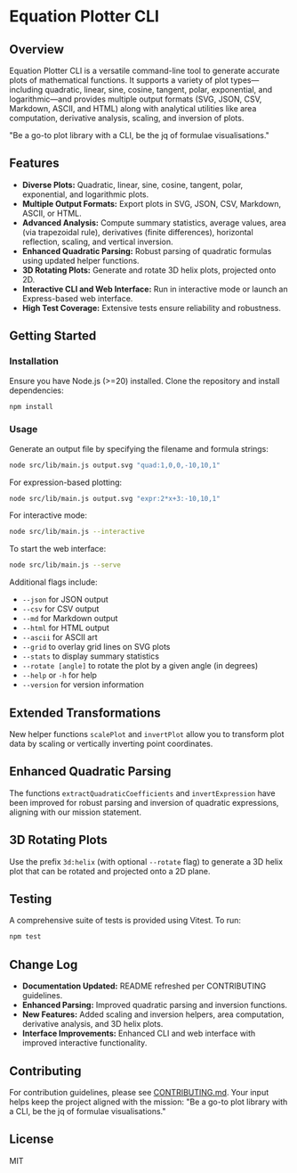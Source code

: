 # Equation Plotter CLI

## Overview

Equation Plotter CLI is a versatile command-line tool to generate accurate plots of mathematical functions. It supports a variety of plot types—including quadratic, linear, sine, cosine, tangent, polar, exponential, and logarithmic—and provides multiple output formats (SVG, JSON, CSV, Markdown, ASCII, and HTML) along with analytical utilities like area computation, derivative analysis, scaling, and inversion of plots.

"Be a go-to plot library with a CLI, be the jq of formulae visualisations."

## Features

- **Diverse Plots:** Quadratic, linear, sine, cosine, tangent, polar, exponential, and logarithmic plots.
- **Multiple Output Formats:** Export plots in SVG, JSON, CSV, Markdown, ASCII, or HTML.
- **Advanced Analysis:** Compute summary statistics, average values, area (via trapezoidal rule), derivatives (finite differences), horizontal reflection, scaling, and vertical inversion.
- **Enhanced Quadratic Parsing:** Robust parsing of quadratic formulas using updated helper functions.
- **3D Rotating Plots:** Generate and rotate 3D helix plots, projected onto 2D.
- **Interactive CLI and Web Interface:** Run in interactive mode or launch an Express-based web interface.
- **High Test Coverage:** Extensive tests ensure reliability and robustness.

## Getting Started

### Installation

Ensure you have Node.js (>=20) installed. Clone the repository and install dependencies:

```bash
npm install
```

### Usage

Generate an output file by specifying the filename and formula strings:

```bash
node src/lib/main.js output.svg "quad:1,0,0,-10,10,1"
```

For expression-based plotting:

```bash
node src/lib/main.js output.svg "expr:2*x+3:-10,10,1"
```

For interactive mode:

```bash
node src/lib/main.js --interactive
```

To start the web interface:

```bash
node src/lib/main.js --serve
```

Additional flags include:

- `--json` for JSON output
- `--csv` for CSV output
- `--md` for Markdown output
- `--html` for HTML output
- `--ascii` for ASCII art
- `--grid` to overlay grid lines on SVG plots
- `--stats` to display summary statistics
- `--rotate [angle]` to rotate the plot by a given angle (in degrees)
- `--help` or `-h` for help
- `--version` for version information

## Extended Transformations

New helper functions `scalePlot` and `invertPlot` allow you to transform plot data by scaling or vertically inverting point coordinates.

## Enhanced Quadratic Parsing

The functions `extractQuadraticCoefficients` and `invertExpression` have been improved for robust parsing and inversion of quadratic expressions, aligning with our mission statement.

## 3D Rotating Plots

Use the prefix `3d:helix` (with optional `--rotate` flag) to generate a 3D helix plot that can be rotated and projected onto a 2D plane.

## Testing

A comprehensive suite of tests is provided using Vitest. To run:

```bash
npm test
```

## Change Log

- **Documentation Updated:** README refreshed per CONTRIBUTING guidelines.
- **Enhanced Parsing:** Improved quadratic parsing and inversion functions.
- **New Features:** Added scaling and inversion helpers, area computation, derivative analysis, and 3D helix plots.
- **Interface Improvements:** Enhanced CLI and web interface with improved interactive functionality.

## Contributing

For contribution guidelines, please see [CONTRIBUTING.md](CONTRIBUTING.md). Your input helps keep the project aligned with the mission: "Be a go-to plot library with a CLI, be the jq of formulae visualisations."

## License

MIT
